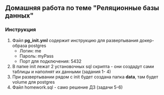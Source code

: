 <h2>Домашняя работа по теме <b>"Реляционные базы данных"</b></h2>
<h3>Инструкция</h3>
<ol>
<li>Файл <b>pg_init.yml</b> содержит инструкцию для развертывания докер-образа postgres
<ul><li>Логин: me</li>
<li>Пароль: myPass</li>
<li>Порт для подключения: 5432</li>
</ul></li>
<li>В папке init лежат 2 установочных sql скрипта - они создадут сами таблицы и наполнят их данными (задания 1- 4)</li>
<li>При развертывании рядом с init будет создана папка <b>data</b>, там будет volume для postgres</li>
<li>Файл homework.sql - само решение ДЗ (задачи 5-6)</li>
</ol>


